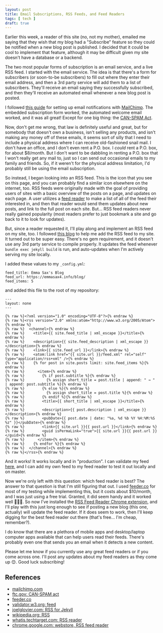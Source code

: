 ```yaml
---
layout: post
title: Email Subscriptions, RSS Feeds, and Feed Readers
tags: [ tech ]
draft: true
---
```


Earlier this week, a reader of this site (no, not my mother), emailed me saying that they wish that my blog had a "Subscribe" feature so they could be notified when a new blog post is published. I decided that it could be cool to implement that feature, although it may be difficult given my site doesn't have a database or a backend.

The two most popular forms of subscription is an email service, and a live RSS feed. I started with the email service. The idea is that there's a form for subscribers (or soon-to-be subscribers) to fill out where they enter their email address, and then a 3rd party service will add them to a list of subscribers. They'll receive an email saying they successfully subscribed, and then they'll receive an automated email whenever a new blog post is posted.

I followed <a href="https://blog.webjeda.com/jekyll-subscribe-form/" target="_blank">this guide</a> for setting up email notifications with <a href="https://mailchimp.com/" target="_blank">MailChimp</a>. The embedded subscription form worked, the automated welcome email worked, and it was all great! Except for one big thing: the <a href="https://www.ftc.gov/tips-advice/business-center/guidance/can-spam-act-compliance-guide-business" target="_blank">CAN-SPAM Act</a>.

Now, don't get me wrong, that law is definitely useful and great, but for somebody that doesn't own a business, isn't selling any products, and isn't making any money off of these emails, it seems sort of silly that I need to include a physical address where I can receive old-fashioned snail mail. I don't have an office, and I don't even rent a P.O. box. I _could_ rent a P.O. box, for about $8/month. But I don't want to be dabbling in renting a P.O. box that I won't really get any mail to, just so I can send out occasional emails to my family and friends. So, if it weren't for the physical address limitation, I'd probably still be using the email subscription.

So instead, I began looking into an RSS feed. This is the <i color="orange" data-feather="rss"></i> icon that you see on this page, and you can probably find a similar icon elsewhere on the internet, too. RSS feeds were originally made with the goal of providing users of sites with a basic overview of the posts on a page, and updates on each page. A user utilizes a <a href="https://whatis.techtarget.com/definition/RSS-reader" target="_blank">feed reader</a> to make a list of all of the feed their interested in, and then that reader would send them updates about new posts, and link to the full post on each site. But... RSS feed readers never really gained popularity (most readers prefer to just bookmark a site and go back to it to look for updates).

But, since a reader requested it, I'll play along and implement an RSS feed on my site, too. I followed <a href="https://joelglovier.com/writing/rss-for-jekyll" target="_blank">this blog</a> to help me add the RSS feed to my site. It turned out to be super easy. There's no gem requirement, and it doesn't use any 3rd party service to compile properly. It updates the feed whenever `bundle exec jekyll build` is run, and auto-updates when I'm actively serving my site locally.

I added these values to my `_config.yml`:
```
feed_title: Emma Sax's Blog
feed_url: https://emmasax4.info/blog/
feed_items: 5
```
and added this file to the root of my repository:
```
---
layout: none
---

{% raw %}<?xml version="1.0" encoding="UTF-8"?>{% endraw %}
{% raw %}<rss version="2.0" xmlns:atom="http://www.w3.org/2005/Atom">{% endraw %}
{% raw %}  <channel>{% endraw %}
{% raw %}    <title>{{ site.feed_title | xml_escape }}</title>{% endraw %}
{% raw %}    <description>{{ site.feed_description | xml_escape }}</description>{% endraw %}
{% raw %}    <link>{{ site.feed_url }}</link>{% endraw %}
{% raw %}    <atom:link href="{{ site.url }}/feed.xml" rel="self" type="application/rss+xml" />{% endraw %}
{% raw %}    {% for post in site.posts limit: site.feed_items %}{% endraw %}
{% raw %}      <item>{% endraw %}
{% raw %}        {% if post.subtitle %}{% endraw %}
{% raw %}          {% assign short_title = post.title | append: " → " | append: post.subtitle %}{% endraw %}
{% raw %}        {% else %}{% endraw %}
{% raw %}          {% assign short_title = post.title %}{% endraw %}
{% raw %}        {% endif %}{% endraw %}
{% raw %}        <title>{{ short_title | xml_escape }}</title>{% endraw %}
{% raw %}        <description>{{ post.description | xml_escape }}</description>{% endraw %}
{% raw %}        <pubDate>{{ post.date | date: "%a, %d %b %Y %H:%M:%S %z" }}</pubDate>{% endraw %}
{% raw %}        <link>{{ site.url }}{{ post.url }}</link>{% endraw %}
{% raw %}        <guid isPermaLink="true">{{ site.url }}{{ post.url }}</guid>{% endraw %}
{% raw %}      </item>{% endraw %}
{% raw %}    {% endfor %}{% endraw %}
{% raw %}  </channel>{% endraw %}
{% raw %}</rss>{% endraw %}
```

And it works! It works locally and in "production". I can validate my feed <a href="https://validator.w3.org/feed/" target="_blank">here</a>, and I can add my own feed to my feed reader to test it out locally and on master.

Now we're only left with this question: which feed reader is best? The answer to that question is that I'm still figuring that out. I used <a href="https://feeder.co/reader" target="_blank">feeder.co</a> for most of my testing while implementing this, but it costs about $10/month, and I was just using a free trial. Granted, it did seem handy and it worked well 🤷🏻‍♀️. So now I've installed the <a href="https://chrome.google.com/webstore/detail/rss-feed-reader/cdlhhcmmdobckneongkkmgigcimeibpf" target="_blank">RSS Feed Reader Chrome extension</a>, and I'll play with this just long enough to see if posting a new blog (this one, actually) will update the feed reader. If it does seem to work, then I'll keep digging for the best feed reader out there (that's free... I'm cheap, remember?).

I do know that there are a plethora of mobile apps and desktop/laptop computer apps available that can help users read their feeds. There's probably even one that sends you an email when it detects a new content.

Please let me know if you currently use any great feed readers or if you come across one. I'll post any updates about my feed readers as they come up 😊. Good luck subscribing!

## References

* <a href="https://mailchimp.com/" target="_blank">mailchimp.com</a>
* <a href="https://www.ftc.gov/tips-advice/business-center/guidance/can-spam-act-compliance-guide-business" target="_blank">ftc.gov: CAN-SPAM act</a>
* <a href="https://feeder.co" target="_blank">feeder.co</a>
* <a href="https://validator.w3.org/feed/" target="_blank">validator.w3.org: feed</a>
* <a href="https://joelglovier.com/writing/rss-for-jekyll" target="_blank">joelglovier.com: RSS for Jekyll</a>
* <a href="https://en.wikipedia.org/wiki/RSS" target="_blank">wikipedia.org: RSS</a>
* <a href="https://whatis.techtarget.com/definition/RSS-reader" target="_blank">whatis.techtarget.com: RSS reader</a>
* <a href="https://chrome.google.com/webstore/detail/rss-feed-reader/cdlhhcmmdobckneongkkmgigcimeibpf" target="_blank">chrome.google.com: webstore, RSS feed reader</a>
